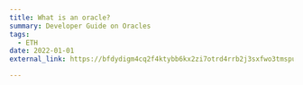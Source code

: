 ```yaml
---
title: What is an oracle?
summary: Developer Guide on Oracles 
tags:
  - ETH
date: 2022-01-01
external_link: https://bfdydigm4cq2f4ktybb6kx2zi7otrd4rrb2j3sxfwo3tmspu4lga.arweave.net/CUeBoMzgoaLxU8BD5V9ZR904j5GIdJ3K5bO3Nkn04sw

---
```

